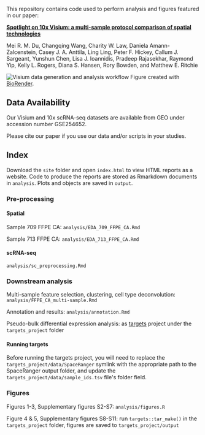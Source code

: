 This repository contains code used to perform analysis and figures featured in our paper:

[**Spotlight on 10x Visium: a multi-sample protocol comparison of spatial technologies**](https://www.biorxiv.org/content/10.1101/2024.03.13.584910v1) 

Mei R. M. Du, Changqing Wang, Charity W. Law, Daniela Amann-Zalcenstein, Casey J. A. Anttila, Ling Ling,
Peter F. Hickey, Callum J. Sargeant, Yunshun Chen, Lisa J. Ioannidis, Pradeep Rajasekhar, Raymond Yip, Kelly
L. Rogers, Diana S. Hansen, Rory Bowden, and Matthew E. Ritchie

![Visium data generation and analysis workflow](https://github.com/mritchielab/SpatialBench/blob/main/Visium%20workflow.png) 
Figure created with [BioRender](https://biorender.com).



## Data Availability
Our Visium and 10x scRNA-seq datasets are available from GEO under accession number GSE254652.

Please cite our paper if you use our data and/or scripts in your studies.

## Index

Download the `site` folder and open `index.html` to view HTML reports as a website. Code to produce the reports are stored as Rmarkdown documents in `analysis`. Plots and objects are saved in `output`.

### Pre-processing

#### Spatial
Sample 709 FFPE CA: `analysis/EDA_709_FFPE_CA.Rmd`

Sample 713 FFPE CA: `analysis/EDA_713_FFPE_CA.Rmd`

#### scRNA-seq
`analysis/sc_preprocessing.Rmd`

### Downstream analysis

Multi-sample feature selection, clustering, cell type deconvolution: `analysis/FFPE_CA_multi-sample.Rmd`

Annotation and results: `analysis/annotation.Rmd`

Pseudo-bulk differential expression analysis: as [targets](https://docs.ropensci.org/targets/) project under the `targets_project` folder

#### Running targets

Before running the targets project, you will need to replace the `targets_project/data/SpaceRanger` symlink with the appropriate path to the SpaceRanger output folder, and update the `targets_project/data/sample_ids.tsv` file's folder field. 

### Figures

Figures 1-3, Supplementary figures S2-S7: `analysis/figures.R`

Figure 4 & 5, Supplementary figures S8-S11: run `targets::tar_make()` in the `targets_project` folder, figures are saved to `targets_project/output`
